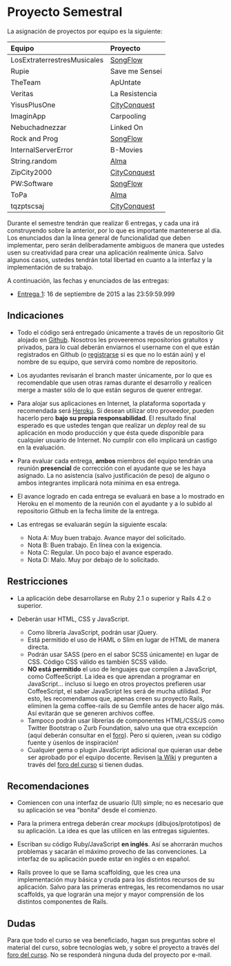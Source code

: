 # Proyecto Semestral

La asignación de proyectos por equipo es la siguiente:

| Equipo   | Proyecto  |
|:---------|:----------|
| LosExtraterrestresMusicales | [SongFlow](alternativas/SongFlow.md) |
| Rupie | Save me Sensei |
| TheTeam | ApUntate |
| Veritas | La Resistencia |
| YisusPlusOne | [CityConquest](alternativas/CityConquest.md) |
| ImaginApp | Carpooling |
| Nebuchadnezzar | Linked On |
| Rock and Prog | [SongFlow](alternativas/SongFlow.md) |
| InternalServerError | B-Movies |
| String.random | [Alma](alternativas/Alma.md) |
| ZipCity2000 | [CityConquest](alternativas/CityConquest.md) |
| PW:Software | [SongFlow](alternativas/SongFlow.md) |
| ToPa | [Alma](alternativas/Alma.md) |
| tqzptscsaj | [CityConquest](alternativas/CityConquest.md) |

Durante el semestre tendrán que realizar 6 entregas, y cada una irá construyendo sobre la anterior, por lo que es importante mantenerse al día. Los enunciados dan la línea general de funcionalidad que deben implementar, pero serán deliberadamente ambiguos de manera que ustedes usen su creatividad para crear una aplicación realmente única. Salvo algunos casos, ustedes tendrán total libertad en cuanto a la interfaz y la implementación de su trabajo.

A continuación, las fechas y enunciados de las entregas:

* [Entrega 1](entregas/Entrega1.md): 16 de septiembre de 2015 a las 23:59:59.999

## Indicaciones

* Todo el código será entregado únicamente a través de un repositorio Git alojado en [Github](https://github.com). Nosotros les proveeremos repositorios gratuitos y privados, para lo cual deberán enviarnos el username con el que están registrados en Github (o [registrarse](https://github.com/join) si es que no lo están aún) y el nombre de su equipo, que servirá como nombre de repositorio.

* Los ayudantes revisarán el branch master únicamente, por lo que es recomendable que usen otras ramas durante el desarrollo y realicen merge a master sólo de lo que están seguros de querer entregar.

* Para alojar sus aplicaciones en Internet, la plataforma soportada y recomendada será [Heroku](https://www.heroku.com/). Si desean utilizar otro proveedor, pueden hacerlo pero **bajo su propia responsabilidad**. El resultado final esperado es que ustedes tengan que realizar un *deploy* real de su aplicación en modo producción y que ésta quede disponible para cualquier usuario de Internet. No cumplir con ello implicará un castigo en la evaluación.

* Para evaluar cada entrega, **ambos** miembros del equipo tendrán una reunión **presencial** de corrección con el ayudante que se les haya asignado. La no asistencia (salvo justificación de peso) de alguno o ambos integrantes implicará nota mínima en esa entrega.

* El avance logrado en cada entrega se evaluará en base a lo mostrado en Heroku en el momento de la reunión con el ayudante y a lo subido al repositorio Github en la fecha límite de la entrega.

* Las entregas se evaluarán según la siguiente escala:
	* Nota A: Muy buen trabajo. Avance mayor del solicitado.
	* Nota B: Buen trabajo. En línea con la exigencia.
	* Nota C: Regular. Un poco bajo el avance esperado.
	* Nota D: Malo. Muy por debajo de lo solicitado.

## Restricciones

* La aplicación debe desarrollarse en Ruby 2.1 o superior y Rails 4.2 o superior.

* Deberán usar HTML, CSS y JavaScript.
	* Como librería JavaScript, podrán usar jQuery.
	* Está permitido el uso de HAML o Slim en lugar de HTML de manera directa.
	* Podrán usar SASS (pero en el sabor SCSS únicamente) en lugar de CSS. Código CSS válido es también SCSS válido.
	* **NO está permitido** el uso de lenguajes que compilen a JavaScript, como CoffeeScript. La idea es que aprendan a programar en JavaScript… incluso si luego en otros proyectos prefieren usar CoffeeScript, el saber JavaScript les será de mucha utilidad. Por esto, les recomendamos que, apenas creen su proyecto Rails, eliminen la gema coffee-rails de su Gemfile antes de hacer algo más. Así evitarán que se generen archivos coffee.
	* Tampoco podrán usar librerías de componentes HTML/CSS/JS como Twitter Bootstrap o Zurb Foundation, salvo una que otra excepción (aquí deberán consultar en el [foro](https://github.com/IIC2513-2015-2/syllabus#foro)). Pero si quieren, ¡vean su código fuente y úsenlos de inspiración!
	* Cualquier gema o plugin JavaScript adicional que quieran usar debe ser aprobado por el equipo docente. Revisen [la Wiki](https://github.com/IIC2513-2015-2/syllabus/wiki/Gemas) y pregunten a través del [foro del curso](https://github.com/IIC2513-2015-2/syllabus#foro) si tienen dudas.

## Recomendaciones

* Comiencen con una interfaz de usuario (UI) simple; no es necesario que su aplicación se vea “bonita” desde el comienzo.

* Para la primera entrega deberán crear *mockups* (dibujos/prototipos) de su aplicación. La idea es que las utilicen en las entregas siguientes.

* Escriban su código Ruby/JavaScript **en inglés**. Así se ahorrarán muchos problemas y sacarán el máximo provecho de las convenciones. La interfaz de su aplicación puede estar en inglés o en español.

* Rails provee lo que se llama scaffolding, que les crea una implementación muy básica y cruda para los distintos recursos de su aplicación. Salvo para las primeras entregas, les recomendamos no usar scaffolds, ya que lograrán una mejor y mayor comprensión de los distintos componentes de Rails.

## Dudas
Para que todo el curso se vea beneficiado, hagan sus preguntas sobre el material del curso, sobre tecnologías web, y sobre el proyecto a través del [foro del curso](https://github.com/IIC2513-2015-2/syllabus#foro).  No se responderá ninguna duda del proyecto por e-mail.

